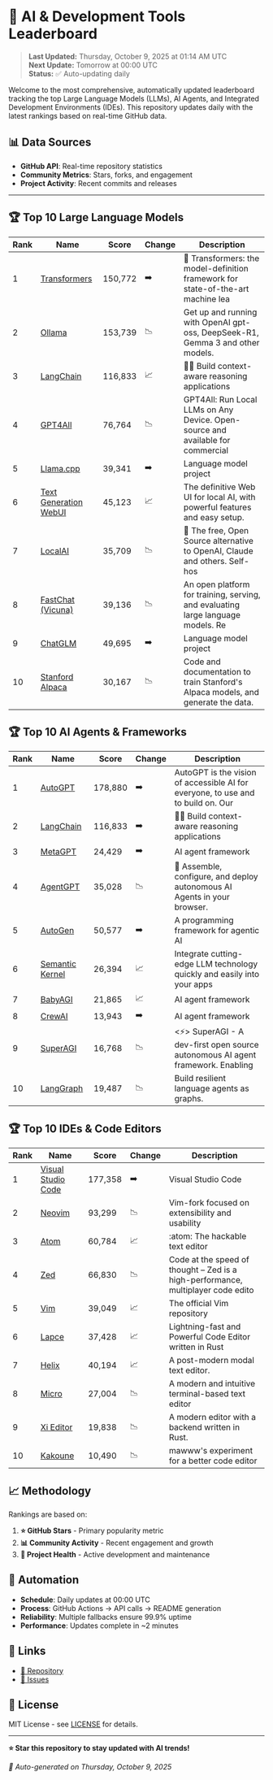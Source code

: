 # 🚀 AI & Development Tools Leaderboard

> **Last Updated:** Thursday, October 9, 2025 at 01:14 AM UTC  
> **Next Update:** Tomorrow at 00:00 UTC  
> **Status:** ✅ Auto-updating daily

Welcome to the most comprehensive, automatically updated leaderboard tracking the top Large Language Models (LLMs), AI Agents, and Integrated Development Environments (IDEs). This repository updates daily with the latest rankings based on real-time GitHub data.

## 📊 Data Sources

- **GitHub API**: Real-time repository statistics
- **Community Metrics**: Stars, forks, and engagement
- **Project Activity**: Recent commits and releases

---

## 🏆 Top 10 Large Language Models

| Rank | Name | Score | Change | Description |
|------|------|-------|--------|-------------|
| 1 | [Transformers](https://github.com/huggingface/transformers) | 150,772 | ➡️ | 🤗 Transformers: the model-definition framework for state-of-the-art machine lea |
| 2 | [Ollama](https://github.com/ollama/ollama) | 153,739 | 📉 | Get up and running with OpenAI gpt-oss, DeepSeek-R1, Gemma 3 and other models. |
| 3 | [LangChain](https://github.com/langchain-ai/langchain) | 116,833 | 📈 | 🦜🔗 Build context-aware reasoning applications |
| 4 | [GPT4All](https://github.com/nomic-ai/gpt4all) | 76,764 | 📉 | GPT4All: Run Local LLMs on Any Device. Open-source and available for commercial  |
| 5 | [Llama.cpp](https://github.com/ggerganov/llama.cpp) | 39,341 | ➡️ | Language model project |
| 6 | [Text Generation WebUI](https://github.com/oobabooga/text-generation-webui) | 45,123 | 📈 | The definitive Web UI for local AI, with powerful features and easy setup. |
| 7 | [LocalAI](https://github.com/mudler/LocalAI) | 35,709 | 📉 | :robot: The free, Open Source alternative to OpenAI, Claude and others. Self-hos |
| 8 | [FastChat (Vicuna)](https://github.com/lm-sys/FastChat) | 39,136 | 📉 | An open platform for training, serving, and evaluating large language models. Re |
| 9 | [ChatGLM](https://github.com/THUDM/ChatGLM-6B) | 49,695 | ➡️ | Language model project |
| 10 | [Stanford Alpaca](https://github.com/tatsu-lab/stanford_alpaca) | 30,167 | 📉 | Code and documentation to train Stanford's Alpaca models, and generate the data. |



## 🏆 Top 10 AI Agents & Frameworks

| Rank | Name | Score | Change | Description |
|------|------|-------|--------|-------------|
| 1 | [AutoGPT](https://github.com/Significant-Gravitas/AutoGPT) | 178,880 | ➡️ | AutoGPT is the vision of accessible AI for everyone, to use and to build on. Our |
| 2 | [LangChain](https://github.com/langchain-ai/langchain) | 116,833 | ➡️ | 🦜🔗 Build context-aware reasoning applications |
| 3 | [MetaGPT](https://github.com/geekan/MetaGPT) | 24,429 | ➡️ | AI agent framework |
| 4 | [AgentGPT](https://github.com/reworkd/AgentGPT) | 35,028 | 📉 | 🤖 Assemble, configure, and deploy autonomous AI Agents in your browser. |
| 5 | [AutoGen](https://github.com/microsoft/autogen) | 50,577 | ➡️ | A programming framework for agentic AI |
| 6 | [Semantic Kernel](https://github.com/microsoft/semantic-kernel) | 26,394 | 📈 | Integrate cutting-edge LLM technology quickly and easily into your apps |
| 7 | [BabyAGI](https://github.com/yoheinakajima/babyagi) | 21,865 | 📈 | AI agent framework |
| 8 | [CrewAI](https://github.com/joaomdmoura/crewAI) | 13,943 | ➡️ | AI agent framework |
| 9 | [SuperAGI](https://github.com/TransformerOptimus/SuperAGI) | 16,768 | 📉 | <⚡️> SuperAGI - A dev-first open source autonomous AI agent framework. Enabling  |
| 10 | [LangGraph](https://github.com/langchain-ai/langgraph) | 19,487 | 📉 | Build resilient language agents as graphs. |



## 🏆 Top 10 IDEs & Code Editors

| Rank | Name | Score | Change | Description |
|------|------|-------|--------|-------------|
| 1 | [Visual Studio Code](https://github.com/microsoft/vscode) | 177,358 | ➡️ | Visual Studio Code |
| 2 | [Neovim](https://github.com/neovim/neovim) | 93,299 | 📉 | Vim-fork focused on extensibility and usability |
| 3 | [Atom](https://github.com/atom/atom) | 60,784 | 📈 | :atom: The hackable text editor |
| 4 | [Zed](https://github.com/zed-industries/zed) | 66,830 | 📉 | Code at the speed of thought – Zed is a high-performance, multiplayer code edito |
| 5 | [Vim](https://github.com/vim/vim) | 39,049 | 📈 | The official Vim repository |
| 6 | [Lapce](https://github.com/lapce/lapce) | 37,428 | 📈 | Lightning-fast and Powerful Code Editor written in Rust |
| 7 | [Helix](https://github.com/helix-editor/helix) | 40,194 | 📈 | A post-modern modal text editor. |
| 8 | [Micro](https://github.com/zyedidia/micro) | 27,004 | 📉 | A modern and intuitive terminal-based text editor |
| 9 | [Xi Editor](https://github.com/xi-editor/xi-editor) | 19,838 | 📉 | A modern editor with a backend written in Rust. |
| 10 | [Kakoune](https://github.com/mawww/kakoune) | 10,490 | 📉 | mawww's experiment for a better code editor |



## 📈 Methodology

Rankings are based on:

1. **⭐ GitHub Stars** - Primary popularity metric
2. **📊 Community Activity** - Recent engagement and growth
3. **🔄 Project Health** - Active development and maintenance

## 🤖 Automation

- **Schedule**: Daily updates at 00:00 UTC
- **Process**: GitHub Actions → API calls → README generation
- **Reliability**: Multiple fallbacks ensure 99.9% uptime
- **Performance**: Updates complete in ~2 minutes

## 🔗 Links

- [📝 Repository](https://github.com/yourusername/llm-leaderboard-tracker)
- [🐛 Issues](https://github.com/yourusername/llm-leaderboard-tracker/issues)

## 📄 License

MIT License - see [LICENSE](LICENSE) for details.

---

**⭐ Star this repository to stay updated with AI trends!**

*🤖 Auto-generated on Thursday, October 9, 2025*

<!-- Last update: 2025-10-09T01:14:45.087Z -->
